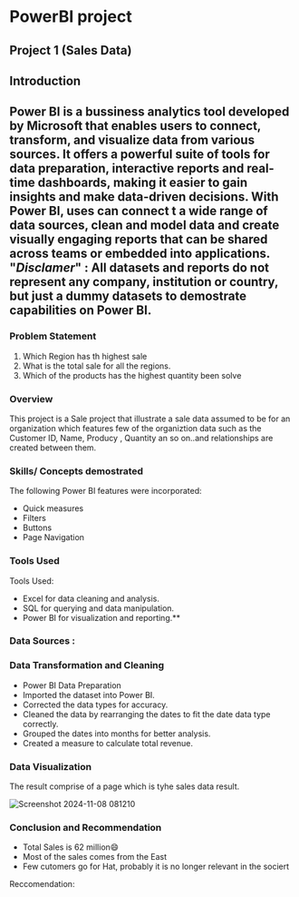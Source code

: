 # PowerBI project

## Project 1 (Sales Data)

## Introduction

Power BI is a bussiness analytics tool developed by Microsoft that enables users to connect, transform, and visualize data from various sources. It offers a powerful suite of tools for data preparation, interactive reports and real-time dashboards, making it easier to gain insights and make data-driven decisions. With Power BI, uses can connect t a wide range of data sources, clean and model data and create visually engaging reports that can be shared across teams or embedded into applications. 
"_Disclamer_" : All datasets and reports do not represent any company, institution or country, but just a dummy datasets to demostrate capabilities on Power BI. 
---
### Problem Statement 
1. Which Region has th highest sale
2. What is the total sale for all the regions.
3. Which of the products has the highest quantity been solve

### Overview
This project is a Sale project that illustrate a sale data assumed to be for an organization which features few of the organiztion data such as the Customer ID, Name, Producy , Quantity an so on..and relationships are created between them.

### Skills/ Concepts demostrated
 The following Power BI features were incorporated:
 - Quick measures
 - Filters
 - Buttons
 - Page Navigation

### Tools Used
Tools Used:
- Excel for data cleaning and analysis.
- SQL for querying and data manipulation.
- Power BI for visualization and reporting.**

### Data Sources : 

### Data Transformation and Cleaning

- Power BI Data Preparation
- Imported the dataset into Power BI.
- Corrected the data types for accuracy.
- Cleaned the data by rearranging the dates to fit the date data type correctly.
- Grouped the dates into months for better analysis.
- Created a measure to calculate total revenue.

### Data Visualization
The result comprise of a page which is tyhe sales data result.

![Screenshot 2024-11-08 081210](https://github.com/user-attachments/assets/ed79c79c-8e3f-4e3b-9863-b2eb98d0ca04)


### Conclusion and Recommendation
- Total Sales is 62 million😄
- Most of the sales comes from the East
- Few cutomers go for Hat, probably it is no longer relevant in the sociert
  
Reccomendation: 



